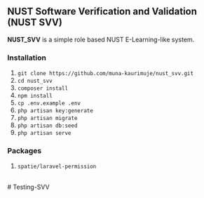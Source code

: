 ## NUST Software Verification and Validation (NUST SVV)

**NUST_SVV** is a simple role based NUST E-Learning-like system.

### Installation
01. `git clone https://github.com/muna-kaurimuje/nust_svv.git`
02. `cd nust_svv`
03. `composer install`
04. `npm install`
05. `cp .env.example .env`
06. `php artisan key:generate`
07. `php artisan migrate`
08. `php artisan db:seed`
09. `php artisan serve`

### Packages
01. `spatie/laravel-permission`

\
#   T e s t i n g - S V V  
 